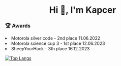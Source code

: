 <h1 align="center">Hi 👋, I'm Kapcer</h1>

<h3>🏆 Awards</h3>
<p align="left">
  <li>Motorola silver code - 2nd place  11.06.2022</li>
  <li>Motorola science cup 3 - 1st place 12.06.2023</li>
  <li>SheepYourHack - 3th place 16.12.2023</li>
</p>

[![Top Langs](https://github-readme-stats.vercel.app/api/top-langs/?username=kacpereqo&langs_count=10&theme=dark)](https://github.com/anuraghazra/github-readme-stats)
